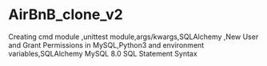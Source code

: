 # AirBnB_clone_v2
Creating cmd module  ,unittest module,args/kwargs,SQLAlchemy ,New User and Grant Permissions in MySQL,Python3 and environment variables,SQLAlchemy MySQL 8.0 SQL Statement Syntax
